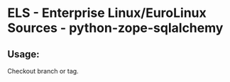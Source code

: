 # ELS - Enterprise Linux/EuroLinux Sources - python-zope-sqlalchemy 
## Usage:
  Checkout branch or tag.
